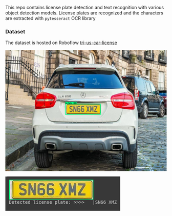 This repo contains license plate detection and text recognition with various object detection models. License plates are recognized and the characters are extracted with `pytesseract` OCR library

### Dataset
The dataset is hosted on Roboflow [tri-us-car-license](https://universe.roboflow.com/rsehack/tri-us-car-license)

![](https://github.com/arrafi-musabbir/license-plate-detection-recognition/blob/main/detection_result.png)


![](https://github.com/arrafi-musabbir/license-plate-detection-recognition/blob/main/OCR_result.png)
